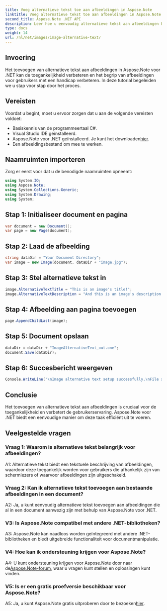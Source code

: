 ```yaml
---
title: Voeg alternatieve tekst toe aan afbeeldingen in Aspose.Note
linktitle: Voeg alternatieve tekst toe aan afbeeldingen in Aspose.Note
second_title: Aspose.Note .NET API
description: Leer hoe u eenvoudig alternatieve tekst aan afbeeldingen kunt toevoegen in Aspose.Note voor .NET. Verbeter de toegankelijkheid en verbeter de gebruikerservaring met deze stapsgewijze handleiding.
type: docs
weight: 14
url: /nl/net/images/image-alternative-text/
---
```

## Invoering

Het toevoegen van alternatieve tekst aan afbeeldingen in Aspose.Note voor .NET kan de toegankelijkheid verbeteren en het begrip van afbeeldingen voor gebruikers met een handicap verbeteren. In deze tutorial begeleiden we u stap voor stap door het proces.

## Vereisten

Voordat u begint, moet u ervoor zorgen dat u aan de volgende vereisten voldoet:

- Basiskennis van de programmeertaal C#.
- Visual Studio IDE geïnstalleerd.
-  Aspose.Note voor .NET geïnstalleerd. Je kunt het downloaden[hier](https://releases.aspose.com/note/net/).
- Een afbeeldingsbestand om mee te werken.

## Naamruimten importeren

Zorg er eerst voor dat u de benodigde naamruimten opneemt:

```csharp
using System.IO;
using Aspose.Note;
using System.Collections.Generic;
using System.Drawing;
using System;
```

## Stap 1: Initialiseer document en pagina

```csharp
var document = new Document();
var page = new Page(document);
```

## Stap 2: Laad de afbeelding

```csharp
string dataDir = "Your Document Directory";
var image = new Image(document, dataDir + "image.jpg");
```

## Stap 3: Stel alternatieve tekst in

```csharp
image.AlternativeTextTitle = "This is an image's title!";
image.AlternativeTextDescription = "And this is an image's description!";
```

## Stap 4: Afbeelding aan pagina toevoegen

```csharp
page.AppendChildLast(image);
```

## Stap 5: Document opslaan

```csharp
dataDir = dataDir + "ImageAlternativeText_out.one";
document.Save(dataDir);
```

## Stap 6: Succesbericht weergeven

```csharp
Console.WriteLine("\nImage alternative text setup successfully.\nFile saved at " + dataDir); 
```

## Conclusie

Het toevoegen van alternatieve tekst aan afbeeldingen is cruciaal voor de toegankelijkheid en verbetert de gebruikerservaring. Aspose.Note voor .NET biedt een eenvoudige manier om deze taak efficiënt uit te voeren.

## Veelgestelde vragen

### Vraag 1: Waarom is alternatieve tekst belangrijk voor afbeeldingen?

A1: Alternatieve tekst biedt een tekstuele beschrijving van afbeeldingen, waardoor deze toegankelijk worden voor gebruikers die afhankelijk zijn van schermlezers of waarvoor afbeeldingen zijn uitgeschakeld.

### Vraag 2: Kan ik alternatieve tekst toevoegen aan bestaande afbeeldingen in een document?

A2: Ja, u kunt eenvoudig alternatieve tekst toevoegen aan afbeeldingen die al in een document aanwezig zijn met behulp van Aspose.Note voor .NET.

### V3: Is Aspose.Note compatibel met andere .NET-bibliotheken?

A3: Aspose.Note kan naadloos worden geïntegreerd met andere .NET-bibliotheken en biedt uitgebreide functionaliteit voor documentmanipulatie.

### V4: Hoe kan ik ondersteuning krijgen voor Aspose.Note?

 A4: U kunt ondersteuning krijgen voor Aspose.Note door naar de[Aspose.Note-forum](https://forum.aspose.com/c/note/28), waar u vragen kunt stellen en oplossingen kunt vinden.

### V5: Is er een gratis proefversie beschikbaar voor Aspose.Note?

A5: Ja, u kunt Aspose.Note gratis uitproberen door te bezoeken[hier](https://releases.aspose.com/).